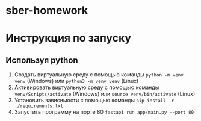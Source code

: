 # sber-homework

# Инструкция по запуску

## Используя python

1. Создать виртуальную среду с помощью команды `python -m venv venv` (Windows) или `python3 -m venv venv` (Linux)
2. Активировать виртуальную среду с помощью команды `venv/Scripts/activate` (Windows) или `source venv/bin/activate` (Linux)
3. Установить зависимости с помощью команды `pip install -r ./requirements.txt`
4. Запустить программу на порте 80 `fastapi run app/main.py --port 80`
